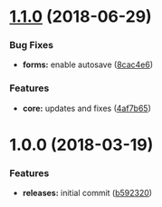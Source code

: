 <a name="1.1.0"></a>
# [1.1.0](https://github.com/hypeJunctionPro/Elgg3-hypeBlog/compare/1.0.0...1.1.0) (2018-06-29)


### Bug Fixes

* **forms:** enable autosave ([8cac4e6](https://github.com/hypeJunctionPro/Elgg3-hypeBlog/commit/8cac4e6))


### Features

* **core:** updates and fixes ([4af7b65](https://github.com/hypeJunctionPro/Elgg3-hypeBlog/commit/4af7b65))



<a name="1.0.0"></a>
# 1.0.0 (2018-03-19)


### Features

* **releases:** initial commit ([b592320](https://github.com/hypeJunctionPro/Elgg3-hypeBlog/commit/b592320))



